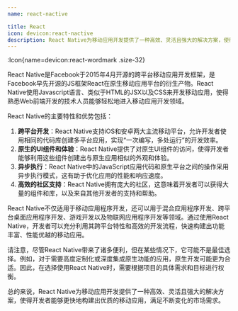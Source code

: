 ```yaml
---
name: react-nactive

title: React
icon: devicon:react-nactive
description: React Native为移动应用开发提供了一种高效、灵活且强大的解决方案，使得开发者能够更快地构建出优质的移动应用，满足不断变化的市场需求。
---
```



:Icon{name=devicon:react-wordmark .size-32}

React Native是Facebook于2015年4月开源的跨平台移动应用开发框架，是Facebook早先开源的JS框架React在原生移动应用平台的衍生产物。React Native使用Javascript语言、类似于HTML的JSX以及CSS来开发移动应用，使得熟悉Web前端开发的技术人员能够轻松地进入移动应用开发领域。

React Native的主要特性和优势包括：

1. **跨平台开发**：React Native支持iOS和安卓两大主流移动平台，允许开发者使用相同的代码库创建多平台应用，实现“一次编写，多处运行”的开发效率。
2. **原生的UI组件和体验**：React Native提供了对原生UI组件的访问，使得开发者能够利用这些组件创建出与原生应用相似的外观和体验。
3. **异步执行**：React Native中的JavaScript应用代码和原生平台之间的操作采用异步执行模式，这有助于优化应用的性能和响应速度。
4. **高效的社区支持**：React Native拥有庞大的社区，这意味着开发者可以获得大量的组件和库，以及来自其他开发者的支持和帮助。

React Native不仅适用于移动应用程序开发，还可以用于混合应用程序开发、跨平台桌面应用程序开发、游戏开发以及物联网应用程序开发等领域。通过使用React Native，开发者可以充分利用其跨平台特性和高效的开发流程，快速构建出功能丰富、性能优越的移动应用。

请注意，尽管React Native带来了诸多便利，但在某些情况下，它可能不是最佳选择。例如，对于需要高度定制化或深度集成原生功能的应用，原生开发可能更为合适。因此，在选择使用React Native时，需要根据项目的具体需求和目标进行权衡。

总的来说，React Native为移动应用开发提供了一种高效、灵活且强大的解决方案，使得开发者能够更快地构建出优质的移动应用，满足不断变化的市场需求。